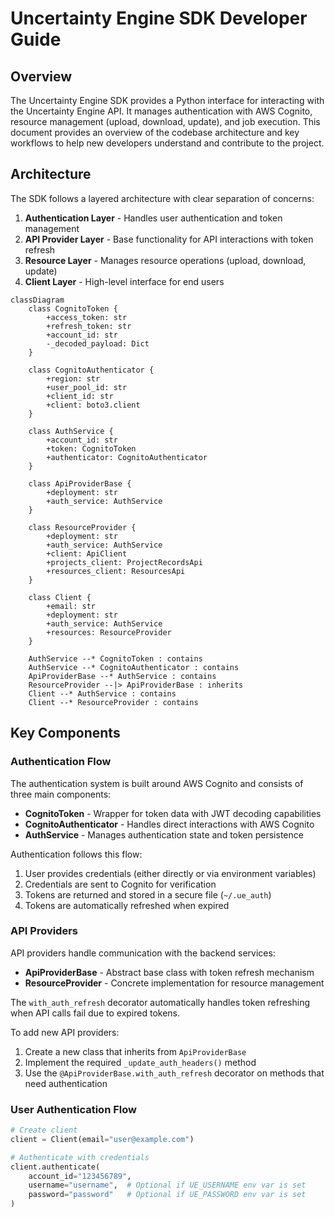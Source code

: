 # Uncertainty Engine SDK Developer Guide

## Overview

The Uncertainty Engine SDK provides a Python interface for interacting with the Uncertainty Engine API. It manages authentication with AWS Cognito, resource management (upload, download, update), and job execution. This document provides an overview of the codebase architecture and key workflows to help new developers understand and contribute to the project.

## Architecture

The SDK follows a layered architecture with clear separation of concerns:

1. **Authentication Layer** - Handles user authentication and token management
2. **API Provider Layer** - Base functionality for API interactions with token refresh
3. **Resource Layer** - Manages resource operations (upload, download, update)
4. **Client Layer** - High-level interface for end users

```mermaid
classDiagram
    class CognitoToken {
        +access_token: str
        +refresh_token: str
        +account_id: str
        -_decoded_payload: Dict
    }
    
    class CognitoAuthenticator {
        +region: str
        +user_pool_id: str
        +client_id: str
        +client: boto3.client
    }
    
    class AuthService {
        +account_id: str
        +token: CognitoToken
        +authenticator: CognitoAuthenticator
    }
    
    class ApiProviderBase {
        +deployment: str
        +auth_service: AuthService
    }
    
    class ResourceProvider {
        +deployment: str
        +auth_service: AuthService
        +client: ApiClient
        +projects_client: ProjectRecordsApi
        +resources_client: ResourcesApi
    }
    
    class Client {
        +email: str
        +deployment: str
        +auth_service: AuthService
        +resources: ResourceProvider
    }
    
    AuthService --* CognitoToken : contains
    AuthService --* CognitoAuthenticator : contains
    ApiProviderBase --* AuthService : contains
    ResourceProvider --|> ApiProviderBase : inherits
    Client --* AuthService : contains
    Client --* ResourceProvider : contains
```

## Key Components

### Authentication Flow

The authentication system is built around AWS Cognito and consists of three main components:

- **CognitoToken** - Wrapper for token data with JWT decoding capabilities
- **CognitoAuthenticator** - Handles direct interactions with AWS Cognito
- **AuthService** - Manages authentication state and token persistence

Authentication follows this flow:
1. User provides credentials (either directly or via environment variables)
2. Credentials are sent to Cognito for verification
3. Tokens are returned and stored in a secure file (`~/.ue_auth`)
4. Tokens are automatically refreshed when expired

### API Providers

API providers handle communication with the backend services:

- **ApiProviderBase** - Abstract base class with token refresh mechanism
- **ResourceProvider** - Concrete implementation for resource management

The `with_auth_refresh` decorator automatically handles token refreshing when API calls fail due to expired tokens.

To add new API providers:

1. Create a new class that inherits from `ApiProviderBase`
2. Implement the required `_update_auth_headers()` method
3. Use the `@ApiProviderBase.with_auth_refresh` decorator on methods that need authentication

### User Authentication Flow

```python
# Create client
client = Client(email="user@example.com")

# Authenticate with credentials
client.authenticate(
    account_id="123456789",
    username="username",  # Optional if UE_USERNAME env var is set
    password="password"   # Optional if UE_PASSWORD env var is set
)
```





